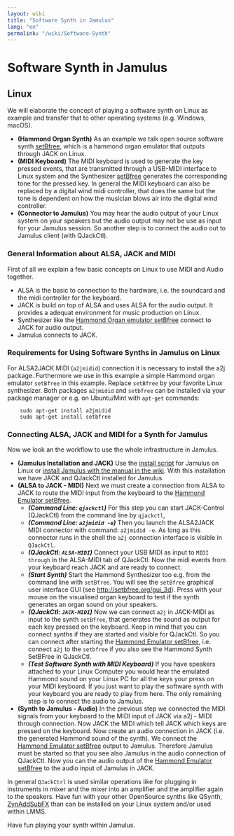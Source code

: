 ```yaml
---
layout: wiki
title: "Software Synth in Jamulus"
lang: "en"
permalink: "/wiki/Software-Synth"
---
```


# Software Synth in Jamulus

## Linux
We will elaborate the concept of playing a software synth on Linux as example and transfer that to other operating systems (e.g. Windows, macOS). 
* **(Hammond Organ Synth)** As an example we talk open source software synth [setBfree](https://github.com/pantherb/setBfree), which is a hammond organ emulator that outputs through JACK on Linux.
* **(MIDI Keyboard)** The MIDI keyboard is used to generate the key pressed events, that are transmitted through a USB-MIDI interface to Linux system and the Synthesizer [setBfree](https://github.com/pantherb/setBfree) generates the corresponding tone for the pressed key. In general the MIDI keyboard can also be replaced by a digital wind midi controller, that does the same but the tone is dependent on how the musician blows air into the digital wind controller.
* **(Connector to Jamulus)** You may hear the audio output of your Linux system on your speakers but the audio output may not be use as input for your Jamulus session. So another step is to connect the audio out to Jamulus client (with QJackCtl).

### General Information about ALSA, JACK and MIDI
First of all we explain a few basic concepts on Linux to use MIDI and Audio together.
* ALSA is the basic to connection to the hardware, i.e. the soundcard and the midi controller for the keyboard.
* JACK is build on top of ALSA and uses ALSA for the audio output. It provides a adequat environment for music production on Linux.
* Synthesizer like the [Hammond Organ emulator setBfree](https://github.com/pantherb/setBfree) connect to JACK for audio output.
* Jamulus connects to JACK.

### Requirements for Using Software Synths in Jamulus on Linux
For ALSA2JACK MIDI (`a2jmidid`) connection it is necessary to install the a2j package. Furthermore we use in this example a simple Hammond organ emulator `setBfree` in this example. Replace `setBfree` by your favorite Linux synthesizer. Both packages `a2jmidid` and `setbfree` can be installed via your package manager or e.g. on Ubuntu/Mint with `apt-get` commands:
```shell
    sudo apt-get install a2jmidid
    sudo apt-get install setbfree
```

### Connecting ALSA, JACK and MIDI for a Synth for Jamulus
Now we look an the workflow to use the whole infrastructure in Jamulus.
* **(Jamulus Installation and JACK)** Use the [install script](https://github.com/corrados/jamulus/wiki/Linux-Client-Install-Script) for Jamulus on Linux or [install Jamulus with the manual in the wiki](https://github.com/corrados/jamulus/wiki/Installation-for-Linux). With this installation we have JACK and QJackCtl installed for Jamulus.
* **(ALSA to JACK - MIDI)** Next we must create a connection from ALSA to JACK to route the MIDI input from the keyboard to the [Hammond Emulator setBfree](https://github.com/pantherb/setBfree).
   * ***(Command Line: `qjackctl`)*** For this step you can start JACK-Control (QJackCtl) from the command line by `qjackctl`,
   * ***(Command Line: `a2jmidid -e`)*** Then you launch the ALSA2JACK MIDI connector with command: `a2jmidid -e`. As long as this connector runs in the shell the `a2j` connection interface is visible in `QJackCtl`.
   * ***(QJackCtl: `ALSA-MIDI`)*** Connect your USB MIDI as input to `MIDI through` in the ALSA-MIDI tab of QJackCtl.  Now the midi events from your keyboard reach JACK and are ready to connect.
   * ***(Start Synth)*** Start the Hammond Synthesizer too e.g. from the command line with `setBfree`. You will see the `setBfree` graphical user interface GUI (see http://setbfree.org/gui_3d). Press with your mouse on the visualised organ keyboard to test if the synth generates an organ sound on your speakers.
   * ***(QJackCtl: `JACK-MIDI`)*** Now we can connect `a2j` in JACK-MIDI as input to the synth `setBfree`, that generates the sound as output for each key pressed on the keyboard. Keep in mind that you can connect synths if they are started and visible for QJackCtl.  So you can connect  after starting the [Hammond Emulator setBfree](https://github.com/pantherb/setBfree), i.e. connect `a2j` to the `setbfree` if you also see the Hammond Synth SetBFree in QJackCtl.
   * ***(Test Software Synth with MIDI Keyboard)*** If you have speakers attached to your Linux Computer you would hear the emulated Hammond sound on your Linux PC for all the keys your press on your MIDI keyboard. If you just want to play the software synth with your keyboard you are ready to play from here. The only remaining step is to connect the audio to Jamulus.
* **(Synth to Jamulus - Audio)** In the previous step we connected the MIDI signals from your keyboard to the MIDI input of JACK via a2j - MIDI through connection. Now JACK the MIDI which tell JACK which keys are pressed on the keyboard. Now create an audio connection in JACK (i.e. the generated Hammond sound of the synth). We connect the [Hammond Emulator setBfree](https://github.com/pantherb/setBfree) output to Jamulus. Therefore Jamulus must be started so that you see also Jamulus in the audio connection of QJackCtl. Now you can the audio output of the [Hammond Emulator setBfree](https://github.com/pantherb/setBfree) to the audio input of Jamulus in JACK.

In general `QJackCtrl` is used similar operations like for plugging in instruments in mixer and the mixer into an amplifier and the amplifier again to the speakers. Have fun with your other OpenSource synths like QSynth, [ZynAddSubFX](https://sourceforge.net/projects/zynaddsubfx/) than can be installed on your Linux system and/or used within LMMS.

Have fun playing your synth within Jamulus.
